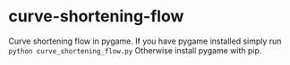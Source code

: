 # curve-shortening-flow
Curve shortening flow in pygame. 
If you have pygame installed simply run
`python curve_shortening_flow.py`
Otherwise install pygame with pip.
